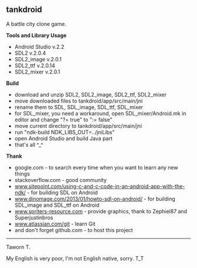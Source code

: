 **tankdroid**
--------

A battle city clone game.

**Tools and Library Usage**

 - Android Studio v.2.2
 - SDL2 v.2.0.4
 - SDL2_image v.2.0.1
 - SDL2_ttf v.2.0.14
 - SDL2_mixer v.2.0.1

**Build**

 - download and unzip SDL2, SDL2_image, SDL2_ttf, SDL2_mixer
 - move downloaded files to tankdroid/app/src/main/jni
 - rename them to SDL, SDL_image, SDL_ttf, SDL_mixer
 - for SDL_mixer, you need a workaround, open SDL_mixer/Android.mk in editor and change "?= true" to ":= false"
 - move current directory to tankdroid/app/src/main/jni
 - run "ndk-build NDK_LIBS_OUT=../jniLibs"
 - open Android Studio and build Java part
 - that's all ^_^

**Thank**

 - google.com - to search every time when you want to learn any new things
 - stackoverflow.com - good community
 - www.sitepoint.com/using-c-and-c-code-in-an-android-app-with-the-ndk/ - for building SDL on Android
 - www.dinomage.com/2013/01/howto-sdl-on-android/ - for building SDL_image and SDL_ttf on Android
 - www.spriters-resource.com - provide graphics, thank to Zephiel87 and Superjustinbros
 - www.atlassian.com/git - learn Git
 - and don't forget github.com - to host this project

--------
Taworn T.

My English is very poor, I'm not English native, sorry. T_T

